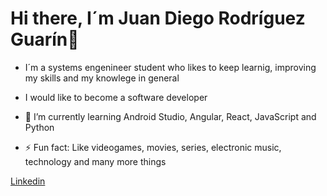 # Hi there, I´m Juan Diego Rodríguez Guarín👋

- I´m a systems engenineer student who likes to keep learnig, improving my skills and my knowlege in general
- I would like to become a software developer

- 🌱 I’m currently learning Android Studio, Angular, React, JavaScript and Python
- ⚡ Fun fact: Like videogames, movies, series, electronic music, technology and many more things

[Linkedin](https://www.linkedin.com/in/juan-diego-rodríguez-guarín-a57a39b3/)
